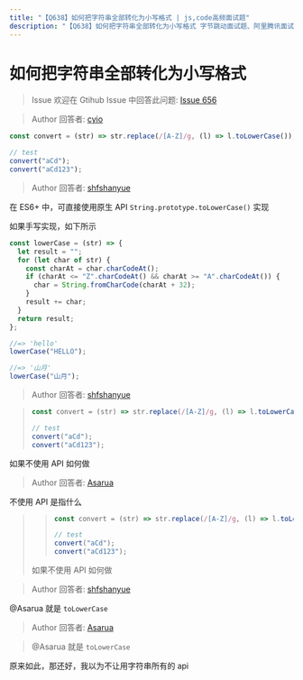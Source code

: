 ```yaml
---
title: "【Q638】如何把字符串全部转化为小写格式 | js,code高频面试题"
description: "【Q638】如何把字符串全部转化为小写格式 字节跳动面试题、阿里腾讯面试题、美团小米面试题。"
---
```


# 如何把字符串全部转化为小写格式

> Issue
> 欢迎在 Gtihub Issue 中回答此问题: [Issue 656](https://github.com/shfshanyue/Daily-Question/issues/656)

> Author
> 回答者: [cyio](https://github.com/cyio)

```js
const convert = (str) => str.replace(/[A-Z]/g, (l) => l.toLowerCase());

// test
convert("aCd");
convert("aCd123");
```

> Author
> 回答者: [shfshanyue](https://github.com/shfshanyue)

在 ES6+ 中，可直接使用原生 API `String.prototype.toLowerCase()` 实现

如果手写实现，如下所示

```js
const lowerCase = (str) => {
  let result = "";
  for (let char of str) {
    const charAt = char.charCodeAt();
    if (charAt <= "Z".charCodeAt() && charAt >= "A".charCodeAt()) {
      char = String.fromCharCode(charAt + 32);
    }
    result += char;
  }
  return result;
};

//=> 'hello'
lowerCase("HELLO");

//=> '山月'
lowerCase("山月");
```

> Author
> 回答者: [shfshanyue](https://github.com/shfshanyue)

> ```js
> const convert = (str) => str.replace(/[A-Z]/g, (l) => l.toLowerCase());
>
> // test
> convert("aCd");
> convert("aCd123");
> ```

如果不使用 API 如何做

> Author
> 回答者: [Asarua](https://github.com/Asarua)

不使用 API 是指什么

> > ```js
> > const convert = (str) => str.replace(/[A-Z]/g, (l) => l.toLowerCase());
> >
> > // test
> > convert("aCd");
> > convert("aCd123");
> > ```
>
> 如果不使用 API 如何做

> Author
> 回答者: [shfshanyue](https://github.com/shfshanyue)

@Asarua 就是 `toLowerCase`

> Author
> 回答者: [Asarua](https://github.com/Asarua)

> @Asarua 就是 `toLowerCase`

原来如此，那还好，我以为不让用字符串所有的 api

